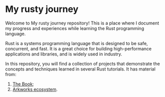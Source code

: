 # My rusty journey

Welcome to My rusty journey repository! This is a place where I document my progress and experiences while learning the Rust programming language.

Rust is a systems programming language that is designed to be safe, concurrent, and fast. It is a great choice for building high-performance applications and libraries, and is widely used in industry.

In this repository, you will find a collection of projects that demonstrate the concepts and techniques learned in several Rust tutorials. It has material
from:

1. [The Book](https://doc.rust-lang.org/book/);
2. [Arkworks ecosystem](https://github.com/arkworks-rs).

